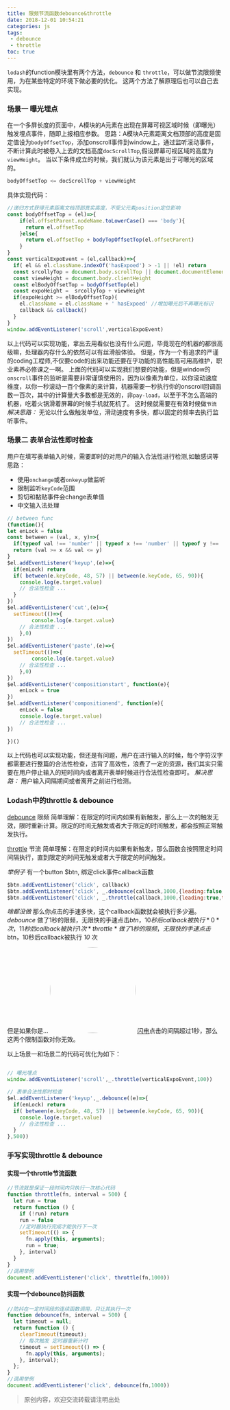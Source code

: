 ```yaml
---
title: 限频节流函数debounce&throttle
date: 2018-12-01 10:54:21
categories: js
tags: 
 - debounce
 - throttle
toc: true
---
```


`lodash`的function模块里有两个方法，`debounce` 和 `throttle`，可以做节流限频使用，为在某些特定的环境下做必要的优化。
这两个方法了解原理后也可以自己去实现。

<!--more-->

### 场景一 曝光埋点
在一个多屏长度的页面中，A模块的A元素在出现在屏幕可视区域时候（即曝光）触发埋点事件，随即上报相应参数。
思路：A模块A元素距离文档顶部的高度是固定值设为`bodyOffsetTop`，添加onscroll事件到window上，通过监听滚动事件，不断计算此时被卷入上去的文档高度`docScrollTop`,假设屏幕可视区域的高度为`viewHeight`。
当以下条件成立的时候，我们就认为该元素是出于可曝光的区域的。

```js
bodyOffsetTop <= docScrollTop + viewHeight
```

具体实现代码：

```javascript
//递归方式获得元素距离文档顶部真实高度，不受父元素position定位影响
const bodyOffsetTop = (el)=>{
    if(el.offsetParent.nodeName.toLowerCase() === 'body'){
      return el.offsetTop
    }else{
      return el.offsetTop + bodyTopOffsetTop(el.offsetParent)
    }
}
const verticalExpoEvent = (el,callback)=>{
  if( el && el.className.indexOf('hasExpoed') > -1 || !el) return
  const srcollyTop = document.body.scrollTop || document.documentElement.scrollTop
  const viewHeight = document.body.clientHeight
  const elBodyOffsetTop = bodyOffsetTop(el)
  const expoHeight =  srcollyTop + viewHeight
  if(expoHeight >= elBodyOffsetTop){
    el.className = el.className + ' hasExpoed' //增加曝光后不再曝光标识
    callback && callback()
  }
}
window.addEventListener('scroll',verticalExpoEvent)
```
以上代码可以实现功能，拿出去用看似也没有什么问题，毕竟现在的机器的都很高级嘛，处理器内存什么的依然可以有丝滑般体验。
但是，作为一个有追求的严谨的coding工程师,不仅要code的出来功能还要在乎功能的高性能高可用高维护，职业素养必修课之一啊。
上面的代码可以实现我们想要的功能，但是window的`onscroll`事件的监听是需要非常谨慎使用的，因为以像素为单位，以你滚动速度维度，以你一秒滚动一百个像素的来计算，机器需要一秒执行你的onscroll回调函数一百次，其中的计算量大多数都是无效的，非`pay-load`，以至于不怎么高端的机器，吃着火锅滑着屏幕的时候手机就死机了。
这时候就需要在有效时候做`节流`
*解决思路：* 无论以什么做触发单位，滑动速度有多快，都以固定的频率去执行监听事件。

### 场景二 表单合法性即时检查
用户在填写表单输入时候，需要即时的对用户的输入合法性进行检测,如敏感词等
思路： 
- 使用`onchange`或者`onkeyup`做监听
- 限制监听`keyCode`范围
- 剪切和黏贴事件会change表单值
- 中文输入法处理

```javascript
// between func
(function(){
let enLock = false
const between = (val, x, y)=>{
  if(typeof val !== 'number' || typeof x !== 'number' || typeof y !== 'number') throw new Error('Each agru should be a number')
  return (val >= x && val <= y)
}
$el.addEventListener('keyup',(e)=>{
  if(enLock) return
  if( between(e.keyCode, 48, 57) || between(e.keyCode, 65, 90)){
    console.log(e.target.value)
    // 合法性检查 ...
  }
})
$el.addEventListener('cut',(e)=>{
  setTimeout(()=>{
		console.log(e.target.value)
    // 合法性检查 ...
	},0)
})
$el.addEventListener('paste',(e)=>{
  setTimeout(()=>{
		console.log(e.target.value)
    // 合法性检查 ...
	},0)
})
$el.addEventListener('compositionstart', function(e){
    enLock = true
})
$el.addEventListener('compositionend', function(e){
    enLock = false
    console.log(e.target.value)
    // 合法性检查 ...
})

})()
```
以上代码也可以实现功能，但还是有问题，用户在进行输入的时候，每个字符汉字都需要进行整篇的合法性检查，违背了高效性，浪费了一定的资源，我们其实只需要在用户停止输入的短时间内或者离开表单时候进行合法性检查即可。
*解决思路：* 用户输入间隔期间或者离开之前进行检测。


### Lodash中的throttle & debounce
[debounce](https://www.lodashjs.com/docs/4.17.5.html#debounce)  限频
简单理解：在限定的时间内如果有新触发，那么上一次的触发无效，限时重新计算。限定的时间无触发或者大于限定的时间触发，都会按照正常触发执行。

[throttle](https://www.lodashjs.com/docs/4.17.5.html#throttle)  节流
简单理解：在限定的时间内如果有新触发，那么函数会按照限定时间间隔执行，直到限定的时间无触发或者大于限定的时间触发。

*举例子* 
有一个button $btn, 绑定click事件callback函数
```javascript
$btn.addEventListener('click', callback)
$btn.addEventListener('click', _.debounce(callback,1000,{leading:false,trailing:true}))
$btn.addEventListener('click', _.throttle(callback,1000,{leading:true,trailing:true}))

```
*啥都没做* 那么你点击的手速多快，这个callback函数就会被执行多少遍。
*debounce* 做了1秒的限频，无限快的手速点击$btn，10秒后callback被执行 *0* 次，11秒后callback被执行1次
*throttle* 做了1秒的限频，无限快的手速点击$btn，10秒后callback被执行 *10* 次


但是如果你是...
<img src='flash.jpg' width=200 style="border-radius:50%">
[闪电](https://baike.baidu.com/item/%E9%97%AA%E7%94%B5/19463688?fr=aladdin)点击的间隔超过1秒，那么这两个限制函数对你无效。

以上场景一和场景二的代码可优化为如下：
```javascript

// 曝光埋点
window.addEventListener('scroll',_.throttle(verticalExpoEvent,100))

// 表单合法性即时检查
$el.addEventListener('keyup',_.debounce((e)=>{
  if(enLock) return
  if( between(e.keyCode, 48, 57) || between(e.keyCode, 65, 90)){
    console.log(e.target.value)
    // 合法性检查 ...
  }
},500))
```


### 手写实现throttle & debounce

#### 实现一个throttle节流函数

```js
//节流就是保证一段时间内只执行一次核心代码
function throttle(fn, interval = 500) { 
  let run = true 
  return function () { 
    if (!run) return
    run = false
    //定时器执行完成才能执行下一次
    setTimeout(() => { 
      fn.apply(this, arguments); 
      run = true; 
    }, interval)
  }
}
//调用举例
document.addEventListener('click', throttle(fn,1000))
```

#### 实现一个debounce防抖函数 

```js
//防抖在一定时间段的连续函数调用，只让其执行一次
function debounce(fn, interval = 500) { 
  let timeout = null; 
  return function () { 
    clearTimeout(timeout); 
    // 每次触发 定时器重新计时
    timeout = setTimeout(() => { 
      fn.apply(this, arguments); 
    }, interval); 
  }; 
}
//调用举例
document.addEventListener('click', debounce(fn,1000))
```



>原创内容，欢迎交流转载请注明出处